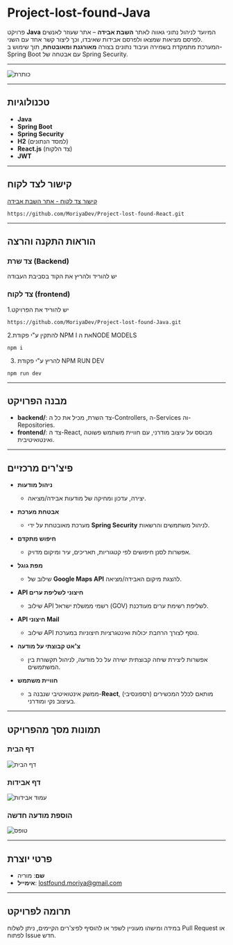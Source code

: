# Project-lost-found-Java  
פרויקט **Java** המיועד לניהול נתוני גאווה לאתר **השבת אבידה** – אתר שעוזר לאנשים לפרסם מציאות שמצאו ולפרסם אבידות שאיבדו, וכך ליצור קשר אחד עם השני.  
המערכת מתמקדת בשמירה ועיבוד נתונים בצורה **מאורגנת ומאובטחת**, תוך שימוש ב-Spring Boot עם אבטחה של Spring Security.

---
![כותרת](https://github.com/user-attachments/assets/1ea12625-9985-4732-a30d-211a8f5c420e)

---

## טכנולוגיות  
- **Java**  
- **Spring Boot**  
- **Spring Security**  
- **H2** (למסד הנתונים)  
- **React.js** (צד הלקוח)
- **JWT**
  
---
## קישור לצד לקוח
[קישור צד לקוח - אתר השבת אבידה](https://github.com/MoriyaDev/Project-lost-found-React.git)  
```
https://github.com/MoriyaDev/Project-lost-found-React.git 
```

---

## הוראות התקנה והרצה

### צד שרת (Backend)
 יש להוריד ולהריץ את הקוד בסביבת העבודה
 
 ### צד לקוח (frontend)
 1.יש להוריד את הפרויקט
 ```
https://github.com/MoriyaDev/Project-lost-found-Java.git
```
 2.להתקין ע"י פקודת NPM I את הNODE MODELS

```
npm i
```

3. להריץ ע"י פקודת NPM RUN DEV
```
npm run dev
```


---


## מבנה הפרויקט  
- **backend/**: צד השרת, מכיל את כל ה-Controllers, ה-Services וה-Repositories.  
- **frontend/**: צד ה-React, מבוסס על עיצוב מודרני, עם חוויית משתמש פשוטה ואינטואיטיבית.  

---

## פיצ'רים מרכזיים  
- **ניהול מודעות**  
  - יצירה, עדכון ומחיקה של מודעות אבידה/מציאה.  

- **אבטחת מערכת**  
  - מערכת מאובטחת על ידי **Spring Security** לניהול משתמשים והרשאות.  

- **חיפוש מתקדם**  
  - אפשרות לסנן חיפושים לפי קטגוריות, תאריכים, עיר ומיקום מדויק.  

- **מפת גוגל**  
  - שילוב של **Google Maps API** להצגת מיקום האבידה/מציאה.  

- **API חיצוני לשליפת ערים**  
  - שילוב API רשמי ממשלת ישראל (GOV) לשליפת רשימת ערים מעודכנת.  

- **API חיצוני Mail**  
  - שילוב API נוסף לצורך הרחבת יכולות ואינטגרציות חיצוניות במערכת.  

- **צ'אט קבוצתי על מודעה**  
  - אפשרות ליצירת שיחה קבוצתית ישירה על כל מודעה, לניהול תקשורת בין המשתמשים.  

- **חוויית משתמש**  
  - ממשק אינטואיטיבי שנבנה ב-**React**, מותאם לכלל המכשירים (רספונסיבי) בעיצוב נקי ומודרני.

---

## תמונות מסך מהפרויקט  

### דף הבית  
![דף הבית](https://github.com/user-attachments/assets/8ba7e845-5917-4843-a539-f81427f4baee)  

### דף אבידות  
![עמוד אבידות](https://github.com/user-attachments/assets/7e2e64a2-8082-461e-906e-6676ee21e8fa)  

### הוספת מודעה חדשה  
![טופס](https://github.com/user-attachments/assets/359e623b-98c4-49ae-8ff4-be5907745ea0)  

---

## פרטי יוצרת  
- **שם**: מוריה  
- **אימייל**: lostfound.moriya@gmail.com  

---

## תרומה לפרויקט  
במידה ומישהו מעוניין לשפר או להוסיף לפיצ'רים הקיימים, ניתן לשלוח Pull Request או לפתוח Issue חדש.  
